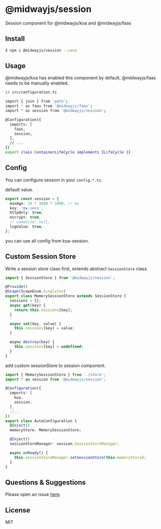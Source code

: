 # @midwayjs/session

Session component for @midwayjs/koa and @midwayjs/faas


## Install

```bash
$ npm i @midwayjs/session --save
```


## Usage

@midwayjs/koa has enabled this component by default, @midwayjs/faas needs to be manually enabled.

```bash
// src/configuration.ts

import { join } from 'path';
import * as faas from '@midwayjs/faas';
import * as session from '@midwayjs/session';

@Configuration({
  imports: [
    faas,
    session,
  ],
  // ...
})
export class ContainerLifeCycle implements ILifeCycle {}

```

## Config

You can configure session in your `config.*.ts`.

default value.

```ts
export const session = {
  maxAge: 24 * 3600 * 1000, // ms
  key: 'mw.sess',
  httpOnly: true,
  encrypt: true,
  // sameSite: null,
  logValue: true,
};
```

you can use all config from koa-session.

## Custom Session Store

Write a session store class first, extends abstract `SessionStore` class.

```ts
import { SessionStore } from '@midwayjs/session';

@Provide()
@Scope(ScopeEnum.Singleton)
export class MemorySessionStore extends SessionStore {
  sessions = {};
  async get(key) {
    return this.sessions[key];
  }

  async set(key, value) {
    this.sessions[key] = value;
  }

  async destroy(key) {
    this.sessions[key] = undefined;
  }
}
```

add custom sessionStore to session component.

```ts
import { MemorySessionStore } from './store';
import * as session from '@midwayjs/session';

@Configuration({
  imports: [
    koa,
    session,
  ],
  //...
})
export class AutoConfiguration {
  @Inject()
  memoryStore: MemorySessionStore;

  @Inject()
  sessionStoreManager: session.SessionStoreManager;

  async onReady() {
    this.sessionStoreManager.setSessionStore(this.memoryStore);
  }
}
```

## Questions & Suggestions

Please open an issue [here](https://github.com/midwayjs/midway/issues/).

## License

MIT

